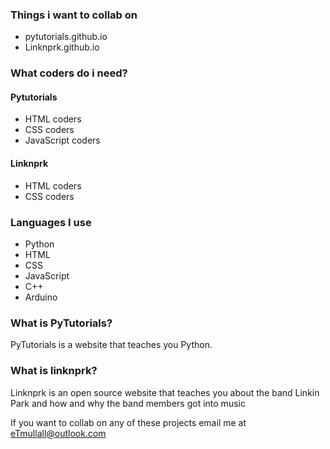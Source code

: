 ### Things i want to collab on
*  pytutorials.github.io
*  Linknprk.github.io

### What coders do i need?

#### Pytutorials
* HTML coders
*  CSS coders
*  JavaScript coders

 #### Linknprk
* HTML coders
* CSS coders

### Languages I use

* Python
*  HTML
*  CSS
*  JavaScript
*  C++
*  Arduino

  ### What is PyTutorials?
  PyTutorials is a website that teaches you Python.
  
  ### What is linknprk?
  Linknprk is an open source website that teaches you about the band Linkin Park and how and why the band members got  into music 

If you want to collab on any of these projects email me at [eTmullall@outlook.com](mailto:eTmullall@outlook.com)
